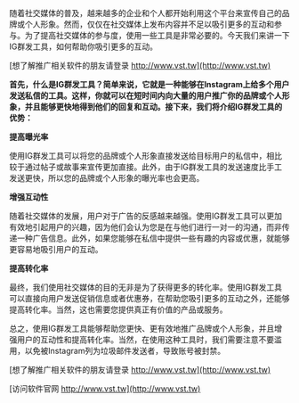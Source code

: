 随着社交媒体的普及，越来越多的企业和个人都开始利用这个平台来宣传自己的品牌或个人形象。然而，仅仅在社交媒体上发布内容并不足以吸引更多的互动和参与。为了提高社交媒体的参与度，使用一些工具是非常必要的。今天我们来讲一下IG群发工具，如何帮助你吸引更多的互动。

[想了解推广相关软件的朋友请登录 http://www.vst.tw](http://www.vst.tw)

**首先，什么是IG群发工具？简单来说，它就是一种能够在Instagram上给多个用户发送私信的工具。这样，你就可以在短时间内向大量的用户推广你的品牌或个人形象，并且能够更快地得到他们的回复和互动。接下来，我们将介绍IG群发工具的优势：**

**提高曝光率**

使用IG群发工具可以将您的品牌或个人形象直接发送给目标用户的私信中，相比较于通过帖子或故事来宣传更加直接。此外，由于IG群发工具的发送速度比手工发送更快，所以您的品牌或个人形象的曝光率也会更高。

**增强互动性**

随着社交媒体的发展，用户对于广告的反感越来越强。使用IG群发工具可以更加有效地引起用户的兴趣，因为他们会认为您是在与他们进行一对一的沟通，而非传递一种广告信息。此外，如果您能够在私信中提供一些有趣的内容或优惠，就能够更容易地吸引用户的互动。

**提高转化率**

最终，我们使用社交媒体的目的无非是为了获得更多的转化率。使用IG群发工具可以直接向用户发送促销信息或者优惠券，在帮助您吸引更多的互动之外，还能够提高转化率。当然，这也需要您提供真正有价值的产品或服务。

总之，使用IG群发工具能够帮助您更快、更有效地推广品牌或个人形象，并且增强用户的互动性和提高转化率。当然，在使用这种工具时，我们需要注意不要滥用，以免被Instagram列为垃圾邮件发送者，导致账号被封禁。

[想了解推广相关软件的朋友请登录 http://www.vst.tw](http://www.vst.tw)


[访问软件官网 http://www.vst.tw](http://www.vst.tw)
